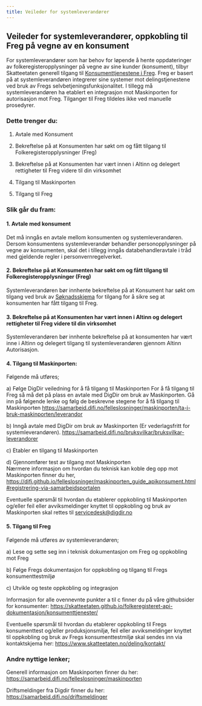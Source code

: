 ```yaml
---
title: Veileder for systemleverandører
---
```


## Veileder for systemleverandører, oppkobling til Freg på vegne av en konsument
For systemleverandører som har behov for løpende å hente oppdateringer av folkeregisteropplysninger på vegne av sine kunder (konsument), tilbyr Skatteetaten generell tilgang til [Konsumenttjenestene i Freg](https://skatteetaten.github.io/folkeregisteret-api-dokumentasjon/konsumenttjenester/). 
Freg er basert på at systemleverandøren integrerer sine systemer mot delingstjenestene ved bruk av Fregs selvbetjeningsfunksjonalitet. I tillegg må systemleverandøren ha etablert en integrasjon mot Maskinporten for autorisasjon mot Freg. Tilganger til Freg tildeles ikke ved manuelle prosedyrer.   

### Dette trenger du:
1.	Avtale med Konsument

2.	Bekreftelse på at Konsumenten har søkt om og fått tilgang til Folkeregisteropplysninger (Freg) 

3.	Bekreftelse på at Konsumenten har vært innen i Altinn og delegert rettigheter til Freg videre til din virksomhet  

4.	Tilgang til Maskinporten 

5.	Tilgang til Freg 

### Slik går du fram:

#### 1.	Avtale med konsument 
Det må inngås en avtale mellom konsumenten og systemleverandøren.  Dersom konsumentens systemleverandør behandler personopplysninger på vegne av konsumenten, skal det i tillegg inngås databehandleravtale i tråd med gjeldende regler i personvernregelverket.

#### 2.	Bekreftelse på at Konsumenten har søkt om og fått tilgang til Folkeregisteropplysninger (Freg) 
Systemleverandøren bør innhente bekreftelse på at Konsument har søkt om tilgang ved bruk av [Søknadsskjema](https://www.altinn.no/skjemaoversikt/skatteetaten/soknad-om-tilgang-til-folkeregisteropplysninger/) for tilgang for å sikre seg at konsumenten har fått tilgang til Freg.

#### 3.	Bekreftelse på at Konsumenten har vært innen i Altinn og delegert rettigheter til Freg videre til din virksomhet  
Systemleverandøren bør innhente bekreftelse på at konsumenten har vært inne i Altinn og delegert tilgang til systemleverandøren gjennom Altinn Autorisasjon. 

#### 4.	Tilgang til Maskinporten:
Følgende må utføres;

a)	Følge DigDir veiledning for å få tilgang til Maskinporten
For å få tilgang til Freg så må det på plass en avtale med DigDir om bruk av Maskinporten. Gå inn på følgende lenke og følg de beskrevne stegene for å få tilgang til Maskinporten https://samarbeid.difi.no/felleslosninger/maskinporten/ta-i-bruk-maskinporten/leverandor

b)	Inngå avtale med DigDir om bruk av Maskinporten (Er vederlagsfritt for systemleverandøren). https://samarbeid.difi.no/bruksvilkar/bruksvilkar-leverandorer

c)	Etabler en tilgang til Maskinporten 

d)	Gjennomfører test av tilgang mot Maskinporten  
Nærmere informasjon om hvordan du teknisk kan koble deg opp mot Maskinporten finner du her, https://difi.github.io/felleslosninger/maskinporten_guide_apikonsument.html#registrering-via-samarbeidsportalen

Eventuelle spørsmål til hvordan du etablerer oppkobling til Maskinporten og/eller feil eller avviksmeldinger knyttet til oppkobling og bruk av Maskinporten skal rettes til  servicedesk@digdir.no

#### 5.	Tilgang til Freg
Følgende må utføres av systemleverandøren;

a)	Lese og sette seg inn i teknisk dokumentasjon om Freg og oppkobling mot Freg 
   
b)	Følge Fregs dokumentasjon for oppkobling og tilgang til Fregs konsumenttestmiljø

c)	Utvikle og teste oppkobling og integrasjon 

Informasjon for alle ovennevnte punkter a til c finner du på våre githubsider for konsumenter: 
https://skatteetaten.github.io/folkeregisteret-api-dokumentasjon/konsumenttjenester/

Eventuelle spørsmål til hvordan du etablerer oppkobling til Fregs konsumenttest og/eller produksjonsmiljø, feil eller avviksmeldinger knyttet til oppkobling og bruk av Fregs konsumenttestmiljø skal sendes inn via kontaktskjema her: https://www.skatteetaten.no/deling/kontakt/

### Andre nyttige lenker;  

Generell informasjon om Maskinporten finner du her: https://samarbeid.difi.no/felleslosninger/maskinporten

Driftsmeldinger fra Digdir finner du her: https://samarbeid.difi.no/driftsmeldinger



